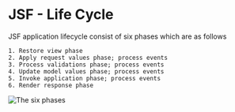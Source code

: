 # JSF - Life Cycle

JSF application lifecycle consist of six phases which are as follows

    1. Restore view phase
    2. Apply request values phase; process events
    3. Process validations phase; process events
    4. Update model values phase; process events
    5. Invoke application phase; process events
    6. Render response phase
	
![The six phases](http://www.tutorialspoint.com/jsf/images/jsf_life_cycle.jpg "The six phases")
